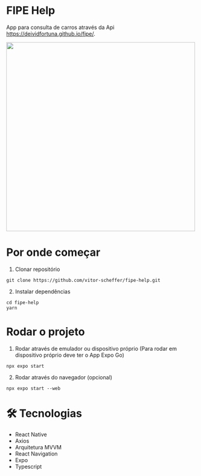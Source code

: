 # FIPE Help
App para consulta de carros através da Api https://deividfortuna.github.io/fipe/.

<a href="#" target="_blank">
  <img style="height: 500px" src="https://github.com/vitor-scheffer/fipe-help/assets/103120313/840b836c-6e2a-47f1-9a6e-0fe2ee6f03cc"></img>
</a>

# Por onde começar

1. Clonar repositório

```console
git clone https://github.com/vitor-scheffer/fipe-help.git
```

2. Instalar dependências

```console
cd fipe-help
yarn
```

# Rodar o projeto

1. Rodar através de emulador ou dispositivo próprio
   (Para rodar em dispositivo próprio deve ter o App Expo Go)

```console
npx expo start
```
2. Rodar através do navegador (opcional)
   
```console
npx expo start --web
```

# 🛠️ Tecnologias

<ul>
  <li>React Native</li>
  <li>Axios</li>
  <li>Arquitetura MVVM</li>
  <li>React Navigation</li>
  <li>Expo</li>
  <li>Typescript</li>
</ul>


